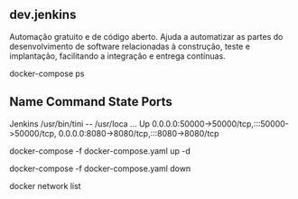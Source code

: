 ## dev.jenkins

Automação gratuito e de código aberto. Ajuda a automatizar as partes do desenvolvimento de software relacionadas à construção, teste e implantação, facilitando a integração e entrega contínuas.



docker-compose ps

Name                Command               State                                           Ports
-----------------------------------------------------------------------------------------------------------------------------------------
Jenkins   /usr/bin/tini -- /usr/loca ...   Up      0.0.0.0:50000->50000/tcp,:::50000->50000/tcp, 0.0.0.0:8080->8080/tcp,:::8080->8080/tcp


docker-compose -f docker-compose.yaml up -d

docker-compose -f docker-compose.yaml down

docker network list